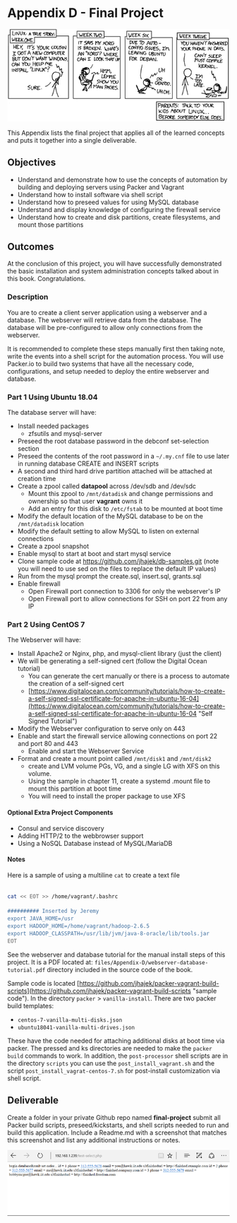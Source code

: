 # Appendix D - Final Project

![*Projects sometimes get out of hand...*](images/Chapter-Header/Appendix-D/cautionary.png "Project gets out of hand")

This Appendix lists the final project that applies all of the learned concepts and puts it together into a single deliverable.

## Objectives

* Understand and demonstrate how to use the concepts of automation by building and deploying servers using Packer and Vagrant
* Understand how to install software via shell script
* Understand how to preseed values for using MySQL database
* Understand and display knowledge of configuring the firewall service
* Understand how to create and disk partitions, create filesystems, and mount those partitions

## Outcomes

At the conclusion of this project, you will have successfully demonstrated the basic installation and system administration concepts talked about in this book.  Congratulations.

### Description

You are to create a client server application using a webserver and a database.   The webserver will retrieve data from the database.  The database will be pre-configured to allow only connections from the webserver.

It is recommended to complete these steps manually first then taking note, write the events into a shell script for the automation process. You will use Packer.io to build two systems that have all the necessary code, configurations, and setup needed to deploy the entire webserver and database.

### Part 1 Using Ubuntu 18.04

The database server will have:

* Install needed packages
  * zfsutils and mysql-server
* Preseed the root database password in the debconf set-selection section
* Preseed the contents of the root password in a ```~/.my.cnf``` file to use later in running database CREATE and INSERT scripts
* A second and third hard drive partition attached will be attached at creation time
* Create a zpool called **datapool** across /dev/sdb and /dev/sdc
  + Mount this zpool to ```/mnt/datadisk``` and change permissions and ownership so that user **vagrant** owns it
  + Add an entry for this disk to ```/etc/fstab``` to be mounted at boot time
* Modify the default location of the MySQL database to be on the ```/mnt/datadisk``` location
* Modify the default setting to allow MySQL to listen on external connections
* Create a zpool snapshot 
* Enable mysql to start at boot and start mysql service
* Clone sample code at https://github.com/jhajek/db-samples.git (note you will need to use sed on the files to replace the default IP values)
* Run from the mysql prompt the create.sql, insert.sql, grants.sql
* Enable firewall
  + Open Firewall port connection to 3306 for only the webserver's IP
  + Open Firewall port to allow connections for SSH on port 22 from any IP

### Part 2 Using CentOS 7

The Webserver will have:

* Install Apache2 or Nginx, php, and mysql-client library (just the client)
* We will be generating a self-signed cert (follow the Digital Ocean tutorial)
  + You can generate the cert manually or there is a process to automate the creation of a self-signed cert
  + [https://www.digitalocean.com/community/tutorials/how-to-create-a-self-signed-ssl-certificate-for-apache-in-ubuntu-16-04](https://www.digitalocean.com/community/tutorials/how-to-create-a-self-signed-ssl-certificate-for-apache-in-ubuntu-16-04 "Self Signed Tutorial")
* Modify the Webserver configuration to serve only on 443
* Enable and start the firewall service allowing connections on port 22 and port 80 and 443
  + Enable and start the Webserver Service
* Format and create a mount point called ```/mnt/disk1``` and ```/mnt/disk2```
  + create and LVM volume PGs, VG, and a single LG with XFS on this volume.
  + Using the sample in chapter 11, create a systemd .mount file to mount this partition at boot time
  + You will need to install the proper package to use XFS

#### Optional Extra Project Components

* Consul and service discovery
* Adding HTTP/2 to the webbrowser support
* Using a NoSQL Database instead of MySQL/MariaDB

#### Notes

Here is a sample of using a multiline ```cat``` to create a text file

```bash

cat << EOT >> /home/vagrant/.bashrc

########## Inserted by Jeremy
export JAVA_HOME=/usr
export HADOOP_HOME=/home/vagrant/hadoop-2.6.5
export HADOOP_CLASSPATH=/usr/lib/jvm/java-8-oracle/lib/tools.jar
EOT

```

See the webserver and database tutorial for the manual install steps of this project.  It is a PDF located at: ```files/Appendix-D/webserver-database-tutorial.pdf``` directory included in the source code of the book.

Sample code is located [https://github.com/jhajek/packer-vagrant-build-scripts](https://github.com/jhajek/packer-vagrant-build-scripts "sample code").  In the directory ```packer``` > ```vanilla-install```.  There are two packer build templates:

* ```centos-7-vanilla-multi-disks.json```
* ```ubuntu18041-vanilla-multi-drives.json```

These have the code needed for attaching additional disks at boot time via packer.  The pressed and ks directories are needed to make the ```packer build``` commands to work.  In addition, the ```post-processor``` shell scripts are in the directory ```scripts``` you can use the ```post_install_vagrant.sh``` and the script ```post_install_vagrat-centos-7.sh``` for post-install customization via shell script.

## Deliverable

Create a folder in your private Github repo named **final-project** submit all Packer build scripts, preseed/kickstarts, and shell scripts needed to run and build this application.  Include a Readme.md with a screenshot that matches this screenshot and list any additional instructions or notes.

![*Final Project Output*](images/Appendix-D/output/final-results.png "Final Project Result")
